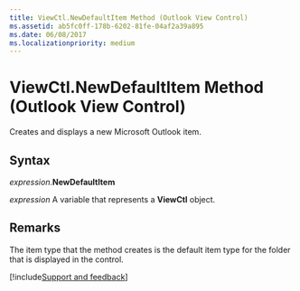 ```yaml
---
title: ViewCtl.NewDefaultItem Method (Outlook View Control)
ms.assetid: ab5fc0ff-178b-6202-81fe-04af2a39a895
ms.date: 06/08/2017
ms.localizationpriority: medium
---
```



# ViewCtl.NewDefaultItem Method (Outlook View Control)

Creates and displays a new Microsoft Outlook item. 


## Syntax

_expression_.**NewDefaultItem**

_expression_ A variable that represents a **ViewCtl** object.


## Remarks

The item type that the method creates is the default item type for the folder that is displayed in the control.

[!include[Support and feedback](~/includes/feedback-boilerplate.md)]